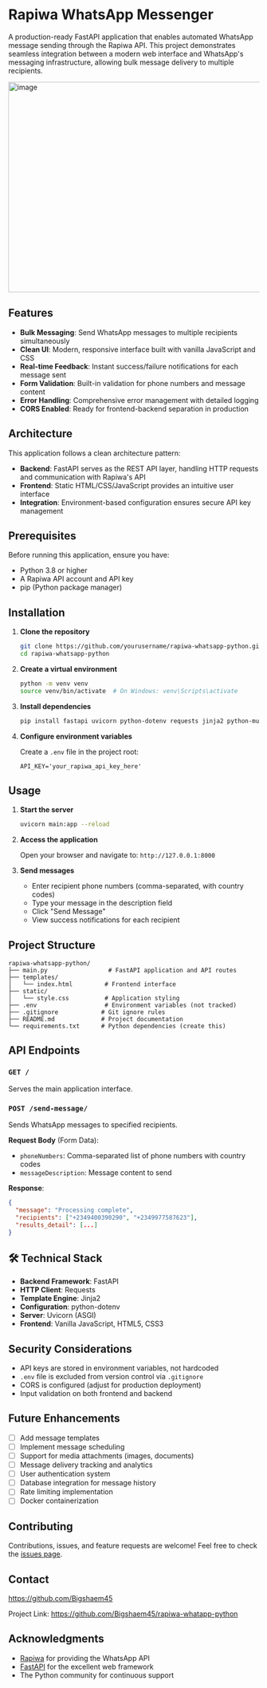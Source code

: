 # Rapiwa WhatsApp Messenger

A production-ready FastAPI application that enables automated WhatsApp message sending through the Rapiwa API. This project demonstrates seamless integration between a modern web interface and WhatsApp's messaging infrastructure, allowing bulk message delivery to multiple recipients.

<img width="959" height="422" alt="image" src="https://github.com/user-attachments/assets/4e463ea7-0a53-40cd-aaf2-a8f70cce5bbd" />


## Features

- **Bulk Messaging**: Send WhatsApp messages to multiple recipients simultaneously
- **Clean UI**: Modern, responsive interface built with vanilla JavaScript and CSS
- **Real-time Feedback**: Instant success/failure notifications for each message sent
- **Form Validation**: Built-in validation for phone numbers and message content
- **Error Handling**: Comprehensive error management with detailed logging
- **CORS Enabled**: Ready for frontend-backend separation in production

## Architecture

This application follows a clean architecture pattern:

- **Backend**: FastAPI serves as the REST API layer, handling HTTP requests and communication with Rapiwa's API
- **Frontend**: Static HTML/CSS/JavaScript provides an intuitive user interface
- **Integration**: Environment-based configuration ensures secure API key management

## Prerequisites

Before running this application, ensure you have:

- Python 3.8 or higher
- A Rapiwa API account and API key
- pip (Python package manager)

## Installation

1. **Clone the repository**
   ```bash
   git clone https://github.com/yourusername/rapiwa-whatsapp-python.git
   cd rapiwa-whatsapp-python
   ```

2. **Create a virtual environment**
   ```bash
   python -m venv venv
   source venv/bin/activate  # On Windows: venv\Scripts\activate
   ```

3. **Install dependencies**
   ```bash
   pip install fastapi uvicorn python-dotenv requests jinja2 python-multipart
   ```

4. **Configure environment variables**
   
   Create a `.env` file in the project root:
   ```env
   API_KEY='your_rapiwa_api_key_here'
   ```

## Usage

1. **Start the server**
   ```bash
   uvicorn main:app --reload
   ```

2. **Access the application**
   
   Open your browser and navigate to: `http://127.0.0.1:8000`

3. **Send messages**
   - Enter recipient phone numbers (comma-separated, with country codes)
   - Type your message in the description field
   - Click "Send Message"
   - View success notifications for each recipient

## Project Structure

```
rapiwa-whatsapp-python/
├── main.py                 # FastAPI application and API routes
├── templates/
│   └── index.html         # Frontend interface
├── static/
│   └── style.css          # Application styling
├── .env                   # Environment variables (not tracked)
├── .gitignore            # Git ignore rules
├── README.md             # Project documentation
└── requirements.txt      # Python dependencies (create this)
```

## API Endpoints

### `GET /`
Serves the main application interface.

### `POST /send-message/`
Sends WhatsApp messages to specified recipients.

**Request Body** (Form Data):
- `phoneNumbers`: Comma-separated list of phone numbers with country codes
- `messageDescription`: Message content to send

**Response**:
```json
{
  "message": "Processing complete",
  "recipients": ["+2349400390290", "+2349977587623"],
  "results_detail": [...]
}
```

## 🛠️ Technical Stack

- **Backend Framework**: FastAPI
- **HTTP Client**: Requests
- **Template Engine**: Jinja2
- **Configuration**: python-dotenv
- **Server**: Uvicorn (ASGI)
- **Frontend**: Vanilla JavaScript, HTML5, CSS3

## Security Considerations

- API keys are stored in environment variables, not hardcoded
- `.env` file is excluded from version control via `.gitignore`
- CORS is configured (adjust for production deployment)
- Input validation on both frontend and backend

## Future Enhancements

- [ ] Add message templates
- [ ] Implement message scheduling
- [ ] Support for media attachments (images, documents)
- [ ] Message delivery tracking and analytics
- [ ] User authentication system
- [ ] Database integration for message history
- [ ] Rate limiting implementation
- [ ] Docker containerization

## Contributing

Contributions, issues, and feature requests are welcome! Feel free to check the [issues page](https://github.com/Bigshaem45/rapiwa-whatapp-python/issues).

## Contact

https://github.com/Bigshaem45

Project Link: https://github.com/Bigshaem45/rapiwa-whatapp-python

## Acknowledgments

- [Rapiwa](https://rapiwa.com) for providing the WhatsApp API
- [FastAPI](https://fastapi.tiangolo.com/) for the excellent web framework
- The Python community for continuous support
